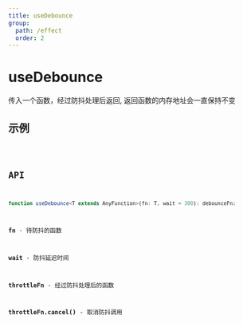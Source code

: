 ```yaml
---
title: useDebounce
group:
  path: /effect
  order: 2
---
```


# useDebounce

传入一个函数，经过防抖处理后返回, 返回函数的内存地址会一直保持不变

## 示例

<code src="./useDebounce.demo.tsx" />

## API

```ts
function useDebounce<T extends AnyFunction>(fn: T, wait = 300): debounceFn;
```

**fn** - 待防抖的函数

**wait** - 防抖延迟时间

**throttleFn** - 经过防抖处理后的函数

**throttleFn.cancel()** - 取消防抖调用
